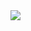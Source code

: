 <img align="right" src="https://github-readme-stats.vercel.app/api?username=OxCaffee&show_icons=true&theme=radical&hide_title=true" />
